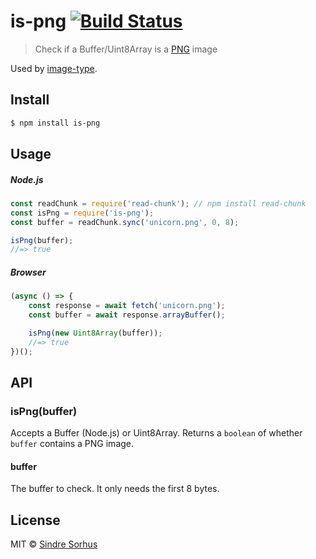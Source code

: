 # is-png [![Build Status](https://travis-ci.org/sindresorhus/is-png.svg?branch=master)](https://travis-ci.org/sindresorhus/is-png)

> Check if a Buffer/Uint8Array is a [PNG](http://en.wikipedia.org/wiki/Portable_Network_Graphics) image

Used by [image-type](https://github.com/sindresorhus/image-type).


## Install

```sh
$ npm install is-png
```


## Usage

##### Node.js

```js
const readChunk = require('read-chunk'); // npm install read-chunk
const isPng = require('is-png');
const buffer = readChunk.sync('unicorn.png', 0, 8);

isPng(buffer);
//=> true
```

##### Browser

```js
(async () => {
	const response = await fetch('unicorn.png');
	const buffer = await response.arrayBuffer();

	isPng(new Uint8Array(buffer));
	//=> true
})();
```


## API

### isPng(buffer)

Accepts a Buffer (Node.js) or Uint8Array. Returns a `boolean` of whether `buffer` contains a PNG image.

#### buffer

The buffer to check. It only needs the first 8 bytes.


## License

MIT © [Sindre Sorhus](https://sindresorhus.com)
